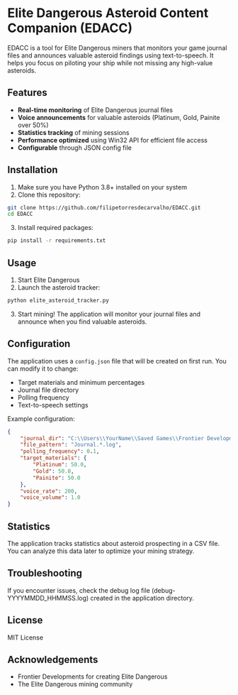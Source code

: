 # Elite Dangerous Asteroid Content Companion (EDACC)

EDACC is a tool for Elite Dangerous miners that monitors your game journal files and announces valuable asteroid findings using text-to-speech. It helps you focus on piloting your ship while not missing any high-value asteroids.

## Features

- **Real-time monitoring** of Elite Dangerous journal files
- **Voice announcements** for valuable asteroids (Platinum, Gold, Painite over 50%)
- **Statistics tracking** of mining sessions
- **Performance optimized** using Win32 API for efficient file access
- **Configurable** through JSON config file

## Installation

1. Make sure you have Python 3.8+ installed on your system
2. Clone this repository:
```bash
git clone https://github.com/filipetorresdecarvalho/EDACC.git
cd EDACC
```

3. Install required packages:
```bash
pip install -r requirements.txt
```

## Usage

1. Start Elite Dangerous
2. Launch the asteroid tracker:
```bash
python elite_asteroid_tracker.py
```

3. Start mining! The application will monitor your journal files and announce when you find valuable asteroids.

## Configuration

The application uses a `config.json` file that will be created on first run. You can modify it to change:

- Target materials and minimum percentages
- Journal file directory
- Polling frequency
- Text-to-speech settings

Example configuration:
```json
{
    "journal_dir": "C:\\Users\\YourName\\Saved Games\\Frontier Developments\\Elite Dangerous",
    "file_pattern": "Journal.*.log",
    "polling_frequency": 0.1,
    "target_materials": {
        "Platinum": 50.0,
        "Gold": 50.0,
        "Painite": 50.0
    },
    "voice_rate": 200,
    "voice_volume": 1.0
}
```

## Statistics

The application tracks statistics about asteroid prospecting in a CSV file. You can analyze this data later to optimize your mining strategy.

## Troubleshooting

If you encounter issues, check the debug log file (debug-YYYYMMDD_HHMMSS.log) created in the application directory.

## License

MIT License

## Acknowledgements

- Frontier Developments for creating Elite Dangerous
- The Elite Dangerous mining community
